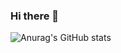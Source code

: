 ### Hi there 👋

![Anurag's GitHub stats](https://github-readme-stats.vercel.app/api?username=SametCimen1&show_icons=true&theme=tokyonight&text_color=FFFFFF&title_color=77FFCE&icon_color=E4FF00)
